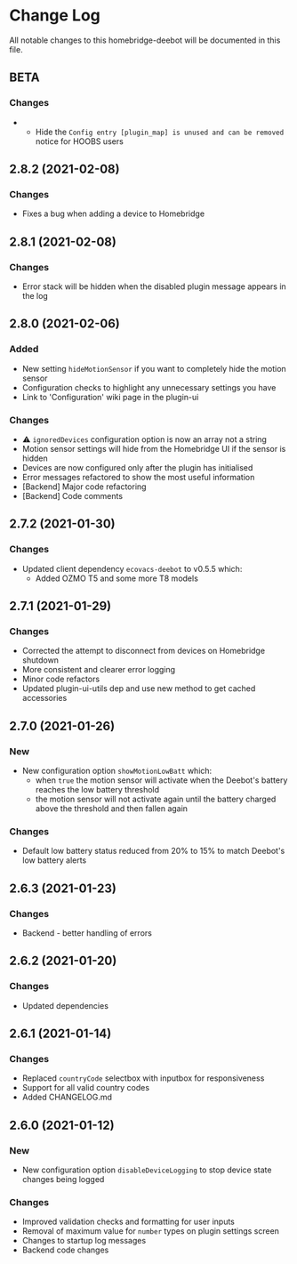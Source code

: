 # Change Log

All notable changes to this homebridge-deebot will be documented in this file.

## BETA

### Changes

* * Hide the `Config entry [plugin_map] is unused and can be removed` notice for HOOBS users

## 2.8.2 (2021-02-08)

### Changes

* Fixes a bug when adding a device to Homebridge

## 2.8.1 (2021-02-08)

### Changes

* Error stack will be hidden when the disabled plugin message appears in the log

## 2.8.0 (2021-02-06)

### Added

* New setting `hideMotionSensor` if you want to completely hide the motion sensor
* Configuration checks to highlight any unnecessary settings you have
* Link to 'Configuration' wiki page in the plugin-ui

### Changes

* ⚠️ `ignoredDevices` configuration option is now an array not a string
* Motion sensor settings will hide from the Homebridge UI if the sensor is hidden
* Devices are now configured only after the plugin has initialised
* Error messages refactored to show the most useful information
* [Backend] Major code refactoring
* [Backend] Code comments

## 2.7.2 (2021-01-30)

### Changes

* Updated client dependency `ecovacs-deebot` to v0.5.5 which:
  * Added OZMO T5 and some more T8 models

## 2.7.1 (2021-01-29)

### Changes

* Corrected the attempt to disconnect from devices on Homebridge shutdown
* More consistent and clearer error logging
* Minor code refactors
* Updated plugin-ui-utils dep and use new method to get cached accessories

## 2.7.0 (2021-01-26)

### New

* New configuration option `showMotionLowBatt` which:
  * when `true` the motion sensor will activate when the Deebot's battery reaches the low battery threshold
  * the motion sensor will not activate again until the battery charged above the threshold and then fallen again

### Changes

* Default low battery status reduced from 20% to 15% to match Deebot's low battery alerts

## 2.6.3 (2021-01-23)

### Changes

* Backend - better handling of errors

## 2.6.2 (2021-01-20)

### Changes

* Updated dependencies

## 2.6.1 (2021-01-14)

### Changes

* Replaced `countryCode` selectbox with inputbox for responsiveness
* Support for all valid country codes
* Added CHANGELOG.md

## 2.6.0 (2021-01-12)

### New
* New configuration option `disableDeviceLogging` to stop device state changes being logged

### Changes
* Improved validation checks and formatting for user inputs
* Removal of maximum value for `number` types on plugin settings screen
* Changes to startup log messages
* Backend code changes
